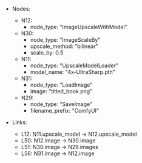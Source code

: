 - Nodes:
    - N12:
        - node_type: "ImageUpscaleWithModel"
    - N30:
        - node_type: "ImageScaleBy"
        - upscale_method: "bilinear"
        - scale_by: 0.5
    - N11:
        - node_type: "UpscaleModelLoader"
        - model_name: "4x-UltraSharp.pth"
    - N31:
        - node_type: "LoadImage"
        - image: "titled_book.png"
    - N29:
        - node_type: "SaveImage"
        - filename_prefix: "ComfyUI"

- Links:
    - L12: N11.upscale_model -> N12.upscale_model
    - L50: N12.image -> N30.image
    - L51: N30.image -> N29.images
    - L56: N31.image -> N12.image
